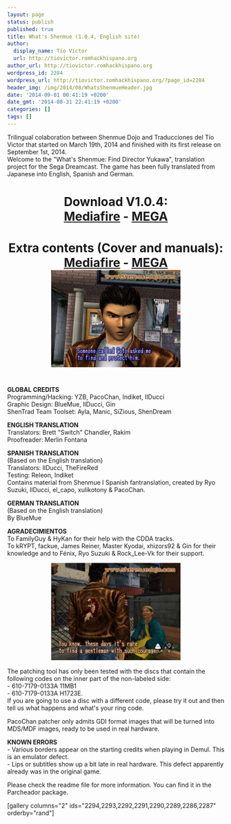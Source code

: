 ```yaml
---
layout: page
status: publish
published: true
title: What's Shenmue (1.0.4, English site)
author:
  display_name: Tío Víctor
  url: http://tiovictor.romhackhispano.org
author_url: http://tiovictor.romhackhispano.org
wordpress_id: 2284
wordpress_url: http://tiovictor.romhackhispano.org/?page_id=2284
header_img: /img/2014/08/WhatsShenmueHeader.jpg
date: '2014-09-01 00:41:19 +0200'
date_gmt: '2014-08-31 22:41:19 +0200'
categories: []
tags: []
---
```

<p>Trilingual colaboration between Shenmue Dojo and Traducciones del Tío Victor that started on March 19th, 2014 and finished with its first release on September 1st, 2014.<br />
Welcome to the "What's Shenmue: Find Director Yukawa", translation project for the Sega Dreamcast. The game has been fully translated from Japanese into English, Spanish and German.</p>
<h1 style="text-align: center;"><strong>Download V1.0.4:</strong><br />
<strong><a href="http://www.mediafire.com/download/lfr5nbrhe2q42xb/WhatsShenmue104.7z" target="_blank">Mediafire</a> - <a href="https://mega.nz/#!ZEcwySSA!-77BUlzGzhzmcCkJZ2kE6KsvBsFiPhmNcbMTuxayxxA" target="_blank">MEGA</a></strong></h1></p>
<h1 style="text-align: center;"><strong>Extra contents (Cover and manuals):<br />
<a href="http://www.mediafire.com/download/ls82yh9qcndrnw4/WhatsShenmueExtras-11.7z" target="_blank">Mediafire</a> - <a href="https://mega.nz/#!AV0H1ASK!Xqecv4NuZ__TAAo3B5Evss-b0jEO8ApOKsENzUYhntY" target="_blank">MEGA</a><br />
<center><img src="/img/2014/09/WhatsShenmueEN-20140622-01.jpg" width="300" height="225" /></center></strong></h1><br />
<strong>GLOBAL CREDITS<br />
</strong>Programming/Hacking: YZB, PacoChan, Indiket, IlDucci<br />
Graphic Design: BlueMue, IlDucci, Gin<br />
ShenTrad Team Toolset: Ayla, Manic, SiZious, ShenDream</p>
<p><strong>ENGLISH TRANSLATION<br />
</strong>Translators: Brett "Switch" Chandler, Rakim<br />
Proofreader: Merlin Fontana</p>
<p><strong>SPANISH TRANSLATION<br />
</strong>(Based on the English translation)<br />
Translators: IlDucci, TheFireRed<br />
Testing: Releon, Indiket<br />
Contains material from Shenmue I Spanish fantranslation, created by Ryo Suzuki, IlDucci, el_capo, xulikotony &amp; PacoChan.</p>
<p><strong>GERMAN TRANSLATION</strong><strong><br />
</strong>(Based on the English translation)<br />
By BlueMue</p>
<p><strong>AGRADECIMIENTOS<br />
</strong>To FamilyGuy &amp; HyKan for their help with the CDDA tracks.<br />
To kRYPT, fackue, James Reiner, Master Kyodai, xhizors92 &amp; Gin for their knowledge and to Fénix, Ryo Suzuki &amp; Rock_Lee-Vk for their support.</p>
<p><center><img src="/img/2014/09/WhatsShenmueEN-20140622-04.jpg" width="300" height="225" /></center></p>
<p>The patching tool has only been tested with the discs that contain the following codes on the inner part of the non-labeled side:<br />
- 610-7179-0133A 11MB1<br />
- 610-7179-0133A H1723E.<br />
If you are going to use a disc with a different code, please try it out and then tell us what happens and what's your ring code.</p>
<p>PacoChan patcher only admits GDI format images that will be turned into MDS/MDF images, ready to be used in real hardware.</p>
<p><strong>KNOWN ERRORS<br />
</strong> - Various borders appear on the starting credits when playing in Demul. This is an emulator defect.<br />
- Lips or subtitles show up a bit late in real hardware. This defect apparently already was in the original game.</p>
<p>Please check the readme file for more information. You can find it in the Parcheador package.</p>
<p>[gallery columns="2" ids="2294,2293,2292,2291,2290,2289,2286,2287" orderby="rand"]</p>
<p>&nbsp;</p>

